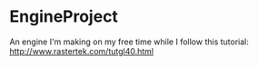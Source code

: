 EngineProject
=============

An engine I'm making on my free time while I follow this tutorial: http://www.rastertek.com/tutgl40.html
